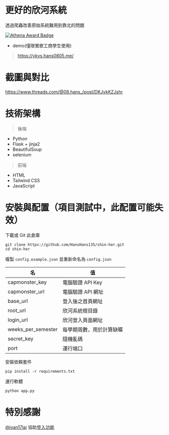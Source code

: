# 更好的欣河系統
透過爬蟲改善原始系統難用到靠北的問題

[![Athena Award Badge](https://img.shields.io/endpoint?url=https%3A%2F%2Faward.athena.hackclub.com%2Fapi%2Fbadge)](https://award.athena.hackclub.com?utm_source=readme)

- demo(僅限鶯歌工商學生使用)
> https://ykvs.hans0805.me/

# 截圖與對比
https://www.threads.com/@08.hans_/post/DKJvkKZJshr

# 技術架構
> 後端
- Python
- Flask + jinja2
- BeautifulSoup
- selenium

> 前端
- HTML
- Tailwind CSS
- JavaScript

# 安裝與配置（項目測試中，此配置可能失效）

下載或 Git 此倉庫
```
git clone https://github.com/HansHans135/shin-her.git
cd shin-her
```


複製 `config.example.json` 並重新命名為 `config.json`

|名|值|
|---|---|
|capmonster_key|電腦驗證 API Key|
|capmonster_url|電腦驗證 API 網址|
|base_url|登入後之首頁網址|
|root_url|欣河系統根目錄|
|login_url|欣河登入頁面網址|
|weeks_per_semester|每學期周數，用於計算缺曠|
|secret_key|隨機亂碼|
|port|運行端口|

安裝依賴套件
```
pip install -r requirements.txt
```

運行軟體
```
python app.py
```

# 特別感謝
[@ivan17lai](https://github.com/ivan17lai) 協助[登入功能](https://github.com/ivan17lai/shinherpro/blob/main/shinherpro1.1%2Fmain.py)
